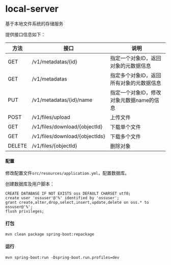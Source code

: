 # local-server

基于本地文件系统的存储服务

提供接口信息如下：

| 方法   | 接口                           | 说明                                     |
| ------ | ------------------------------ | ---------------------------------------- |
| GET    | /v1/metadatas/{id}             | 指定一个对象ID，返回对象的元数据信息     |
| GET    | /v1/metadatas                  | 指定多个对象ID，返回所有对象的元数据信息 |
| PUT    | /v1/metadatas/{id}/name        | 指定一个对象ID，修改对象元数据name的信息 |
| POST   | /v1/files/upload               | 上传文件                                 |
| GET    | /v1/files/download/{objectId}  | 下载单个文件                             |
| GET    | /v1/files/download/{objectIds} | 下载多个文件                             |
| DELETE | /v1/files/{objectId}           | 删除对象                                 |

#### 配置

修改配置文件`src/resources/application.yml`，配置数据库。

创建数据库及用户脚本：
```
CREATE DATABASE IF NOT EXISTS oss DEFAULT CHARSET utf8;
create user 'ossuser'@'%' identified by 'ossuser';
grant create,alter,drop,select,insert,update,delete on oss.* to ossuser@'%';
flush privileges; 
```

#### 打包

```
mvn clean package spring-boot:repackage
```

#### 运行

``` 
mvn spring-boot:run -Dspring-boot.run.profiles=dev
```


